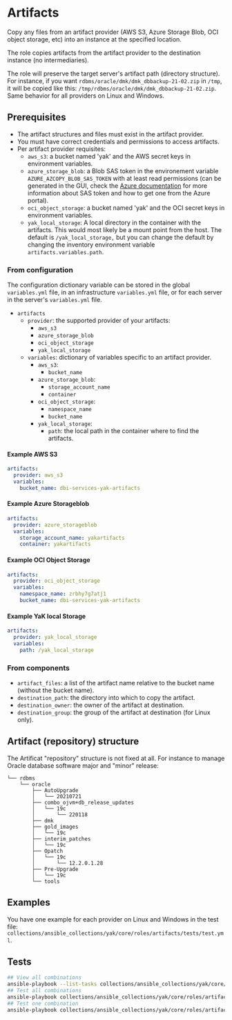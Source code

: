 # Artifacts

Copy any files from an artifact provider (AWS S3, Azure Storage Blob, OCI object storage, etc)
into an instance at the specified location.

The role copies artifacts from the artifact provider to the destination instance (no intermediaries).

The role will preserve the target server's artifact path (directory structure). For instance, if you want `rdbms/oracle/dmk/dmk_dbbackup-21-02.zip` in `/tmp`, it will be copied like this: `/tmp/rdbms/oracle/dmk/dmk_dbbackup-21-02.zip`. Same behavior for all providers on Linux and Windows.

## Prerequisites

- The artifact structures and files must exist in the artifact provider.
- You must have correct credentials and permissions to access artifacts.
- Per artifact provider requisites:
  - `aws_s3`: a bucket named 'yak' and the AWS secret keys in environment variables.
  - `azure_storage_blob`: a Blob SAS token in the environement variable `AZURE_AZCOPY_BLOB_SAS_TOKEN` with at least read permissions (can be generated in the GUI, check the [Azure documentation](https://learn.microsoft.com/en-us/azure/cognitive-services/translator/document-translation/create-sas-tokens?tabs=Containers) for more information about SAS token and how to get one from the Azure portal).
  - `oci_object_storage`: a bucket named 'yak' and the OCI secret keys in environment variables.
  - `yak_local_storage`: A local directory in the container with the artifacts. This would most likely be a mount point from the host. The default is `/yak_local_storage,` but you can change the default by changing the inventory environment variable `artifacts.variables.path`.

### From configuration

The configuration dictionary variable can be stored in the global `variables.yml` file, in an infrastructure `variables.yml` file, or for each server in the server's `variables.yml` file.

- `artifacts`
  - `provider`: the supported provider of your artifacts:
    - `aws_s3`
    - `azure_storage_blob`
    - `oci_object_storage`
    - `yak_local_storage`
  - `variables`: dictionary of variables specific to an artifact provider.
    - `aws_s3`:
      - `bucket_name`
    - `azure_storage_blob`:
      - `storage_account_name`
      - `container`
    - `oci_object_storage`:
      - `namespace_name`
      - `bucket_name`
    - `yak_local_storage`:
      - `path`: the local path in the container where to find the artifacts.

#### Example AWS S3

```yaml
artifacts:
  provider: aws_s3
  variables:
    bucket_name: dbi-services-yak-artifacts
```

#### Example Azure Storageblob

```yml
artifacts:
  provider: azure_storageblob
  variables:
    storage_account_name: yakartifacts
    container: yakartifacts
```

#### Example OCI Object Storage

```yml
artifacts:
  provider: oci_object_storage
  variables:
    namespace_name: zrbhy7g7atj1
    bucket_name: dbi-services-yak-artifacts
```

#### Example YaK local Storage

```yml
artifacts:
  provider: yak_local_storage
  variables:
    path: /yak_local_storage
```
### From components

- `artifact_files`: a list of the artifact name relative to the bucket name (without the bucket name).
- `destination_path`: the directory into which to copy the artifact.
- `destination_owner`: the owner of the artifact at destination.
- `destination_group`: the group of the artifact at destination (for Linux only).

## Artifact (repository) structure

The Artificat "repository" structure is not fixed at all.
For instance to manage Oracle database software major and "minor" release:

```
└── rdbms
    └── oracle
        ├── AutoUpgrade
        │   └── 20210721
        ├── combo_ojvm+db_release_updates
        │   └── 19c
        │       └── 220118
        ├── dmk
        ├── gold_images
        │   └── 19c
        ├── interim_patches
        │   └── 19c
        ├── Opatch
        │   └── 19c
        │       └── 12.2.0.1.28
        ├── Pre-Upgrade
        │   └── 19c
        └── tools
```

## Examples

You have one example for each provider on Linux and Windows in the test file: `collections/ansible_collections/yak/core/roles/artifacts/tests/test.yml`.

## Tests

```bash
## View all combinations
ansible-playbook --list-tasks collections/ansible_collections/yak/core/roles/artifacts/tests/test.yml
## Test all combinations
ansible-playbook collections/ansible_collections/yak/core/roles/artifacts/tests/test.yml
## Test one combination
ansible-playbook collections/ansible_collections/yak/core/roles/artifacts/tests/test.yml --tags=aws_s3_linux
```

